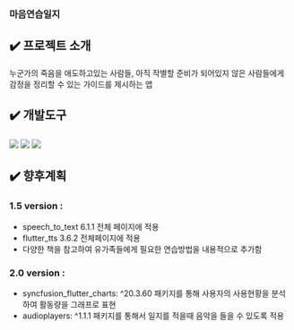 ### 마음연습일지
## ✔️ 프로젝트 소개 
누군가의 죽음을 애도하고있는 사람들, 아직 작별할 준비가 되어있지 않은 사람들에게 감정을 정리할 수 있는 가이드를 제시하는 앱
## ✔️ 개발도구
### <img src="https://img.shields.io/badge/flutter-blue?style=flat&logo=flutter&logoColor=F7DF1E"/> <img src="https://img.shields.io/badge/dart-white?style=flat&logo=dart&logoColor=61DAFB"/> <img src="https://img.shields.io/badge/firebase-F8E0DC?style=flat&logo=firebase&logoColor=7952B3"/> 
## ✔️ 향후계획
### 1.5 version :
-  speech_to_text 6.1.1 전체 페이지에 적용
-  flutter_tts 3.6.2 전체페이지에 적용
-  다양한 책을 참고하여 유가족들에게 필요한 연습방법을 내용적으로 추가함
### 2.0 version :
-  syncfusion_flutter_charts: ^20.3.60 패키지를 통해 사용자의 사용현황을 분석하여 활동량을
그래프로 표현
-  audioplayers: ^1.1.1 패키지를 통해서 일지를 적을때 음악을 들을 수 있도록 적용
 
